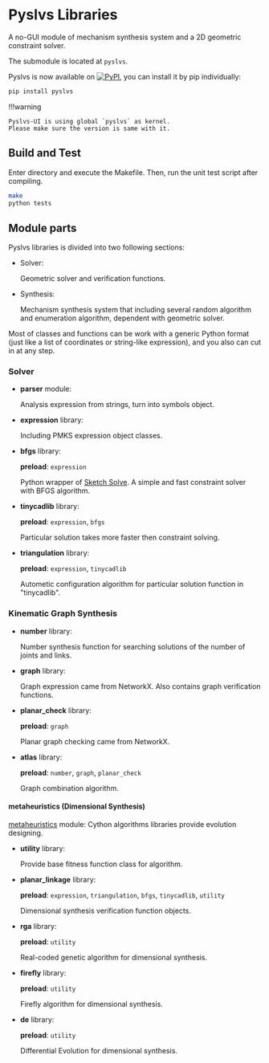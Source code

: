 # Pyslvs Libraries

A no-GUI module of mechanism synthesis system and
a 2D geometric constraint solver.

The submodule is located at `pyslvs`.

Pyslvs is now available on
[![PyPI](https://img.shields.io/pypi/v/pyslvs.svg)](https://pypi.org/project/pyslvs/),
you can install it by pip individually:

```bash
pip install pyslvs
```

!!!warning

    Pyslvs-UI is using global `pyslvs` as kernel.
    Please make sure the version is same with it.

## Build and Test

Enter directory and execute the Makefile. Then, run the unit test script after compiling.

```bash
make
python tests
```

## Module parts

Pyslvs libraries is divided into two following sections:

+ Solver:

    Geometric solver and verification functions.

+ Synthesis:

    Mechanism synthesis system that including several random algorithm and enumeration algorithm, dependent with geometric solver.

Most of classes and functions can be work with a generic Python format (just like a list of coordinates or string-like expression), and you also can cut in at any step.

### Solver

+ **parser** module:

    Analysis expression from strings, turn into symbols object.

+ **expression** library:

    Including PMKS expression object classes.

+ **bfgs** library:

    **preload**: `expression`

    Python wrapper of [Sketch Solve](https://code.google.com/archive/p/sketchsolve/). A simple and fast constraint solver with BFGS algorithm.

+ **tinycadlib** library:

    **preload**: `expression`, `bfgs`

    Particular solution takes more faster then constraint solving.

+ **triangulation** library:

    **preload**: `expression`, `tinycadlib`

    Autometic configuration algorithm for particular solution function in "tinycadlib".

### Kinematic Graph Synthesis

+ **number** library:

    Number synthesis function for searching solutions of the number of joints and links.

+ **graph** library:

    Graph expression came from NetworkX. Also contains graph verification functions. 

+ **planar_check** library:

    **preload**: `graph`

    Planar graph checking came from NetworkX.

+ **atlas** library:

    **preload**: `number`, `graph`, `planar_check`

    Graph combination algorithm.

#### metaheuristics (Dimensional Synthesis)

[metaheuristics](https://github.com/KmolYuan/metaheuristics) module: Cython algorithms libraries provide evolution designing.

+ **utility** library:

    Provide base fitness function class for algorithm.

+ **planar_linkage** library:

    **preload**: `expression`, `triangulation`, `bfgs`, `tinycadlib`, `utility`

    Dimensional synthesis verification function objects.

+ **rga** library:

    **preload**: `utility`

    Real-coded genetic algorithm for dimensional synthesis.

+ **firefly** library:

    **preload**: `utility`

    Firefly algorithm for dimensional synthesis.

+ **de** library:

    **preload**: `utility`

    Differential Evolution for dimensional synthesis.
